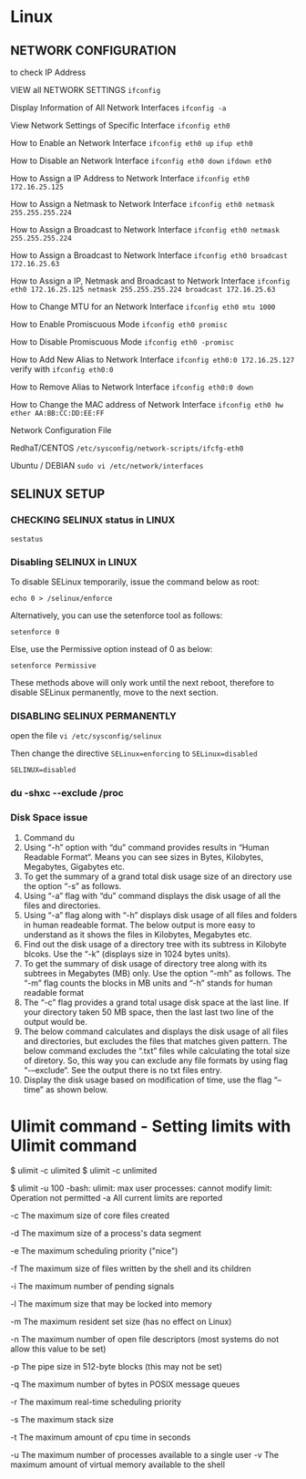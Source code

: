 # Linux

## NETWORK CONFIGURATION

to check IP Address 

VIEW all NETWORK SETTINGS ```ifconfig```

Display Information of All Network Interfaces ```ifconfig -a```

View Network Settings of Specific Interface ```ifconfig eth0```

How to Enable an Network Interface ```ifconfig eth0 up``` ```ifup eth0```

How to Disable an Network Interface ```ifconfig eth0 down``` ```ifdown eth0```

How to Assign a IP Address to Network Interface ```ifconfig eth0 172.16.25.125```

How to Assign a Netmask to Network Interface ```ifconfig eth0 netmask 255.255.255.224```

How to Assign a Broadcast to Network Interface ```ifconfig eth0 netmask 255.255.255.224```

How to Assign a Broadcast to Network Interface ```ifconfig eth0 broadcast 172.16.25.63```

How to Assign a IP, Netmask and Broadcast to Network Interface ```ifconfig eth0 172.16.25.125 netmask 255.255.255.224 broadcast 172.16.25.63```

How to Change MTU for an Network Interface ```ifconfig eth0 mtu 1000 ```

How to Enable Promiscuous Mode ```ifconfig eth0 promisc```

 How to Disable Promiscuous Mode ```ifconfig eth0 -promisc```
 
 How to Add New Alias to Network Interface ```ifconfig eth0:0 172.16.25.127 ``` verify with ```ifconfig eth0:0```
 
 How to Remove Alias to Network Interface ```ifconfig eth0:0 down```
 
 How to Change the MAC address of Network Interface ```ifconfig eth0 hw ether AA:BB:CC:DD:EE:FF```
 
 
 

Network Configuration File 
	
RedhaT/CENTOS      ``` /etc/sysconfig/network-scripts/ifcfg-eth0 ```

Ubuntu / DEBIAN    ``` sudo vi /etc/network/interfaces ```

## SELINUX SETUP

### CHECKING SELINUX status in LINUX

```sestatus```

### Disabling SELINUX in LINUX

To disable SELinux temporarily, issue the command below as root:

```echo 0 > /selinux/enforce```

Alternatively, you can use the setenforce tool as follows:

```setenforce 0```

Else, use the Permissive option instead of 0 as below:
 
```setenforce Permissive```

These methods above will only work until the next reboot, therefore to disable SELinux permanently, move to the next section.

### DISABLING SELINUX PERMANENTLY 

open the file ```vi /etc/sysconfig/selinux``` 

Then change the directive ```SELinux=enforcing``` to ```SELinux=disabled``` 

```SELINUX=disabled```

### du -shxc --exclude /proc

### Disk Space issue
1. Command du 
2. Using “-h” option with “du” command provides results in “Human Readable Format“. Means you can see sizes in Bytes, Kilobytes, Megabytes, Gigabytes etc.
3. To get the summary of a grand total disk usage size of an directory use the option “-s” as follows.
4. Using “-a” flag with “du” command displays the disk usage of all the files and directories.
5. Using “-a” flag along with “-h” displays disk usage of all files and folders in human readeable format. The below output is more easy to understand as it shows the files in Kilobytes, Megabytes etc.
6. Find out the disk usage of a directory tree with its subtress in Kilobyte blcoks. Use the “-k” (displays size in 1024 bytes units).
7. To get the summary of disk usage of directory tree along with its subtrees in Megabytes (MB) only. Use the option “-mh” as follows. The “-m” flag counts the blocks in MB units and “-h” stands for human readable format
8. The “-c” flag provides a grand total usage disk space at the last line. If your directory taken 50 MB space, then the last last two line of the output would be.
9. The below command calculates and displays the disk usage of all files and directories, but excludes the files that matches given pattern. The below command excludes the “.txt” files while calculating the total size of diretory. So, this way you can exclude any file formats by using flag “-–exclude“. See the output there is no txt files entry.
10. Display the disk usage based on modification of time, use the flag “–time” as shown below.


# Ulimit command - Setting limits with Ulimit command
$ ulimit -c ulimited
$ ulimit -c
unlimited

$ ulimit -u 100
-bash: ulimit: max user processes: cannot modify limit: Operation not permitted
-a     All current limits are reported

-c     The maximum size of core files created

-d     The maximum size of a process's data segment

-e     The maximum scheduling priority ("nice")

-f     The  maximum  size  of files written by the shell and its
       children

-i     The maximum number of pending signals

-l     The maximum size that may be locked into memory

-m     The maximum resident set size (has no effect on Linux)

-n     The maximum number of open file descriptors (most systems
       do not allow this value to be set)

-p     The pipe size in 512-byte blocks (this may not be set)

-q     The maximum number of bytes in POSIX message queues

-r     The maximum real-time scheduling priority

-s     The maximum stack size

-t     The maximum amount of cpu time in seconds

-u     The  maximum  number  of  processes available to a single
       user
-v     The maximum amount of virtual  memory  available  to  the
       shell
